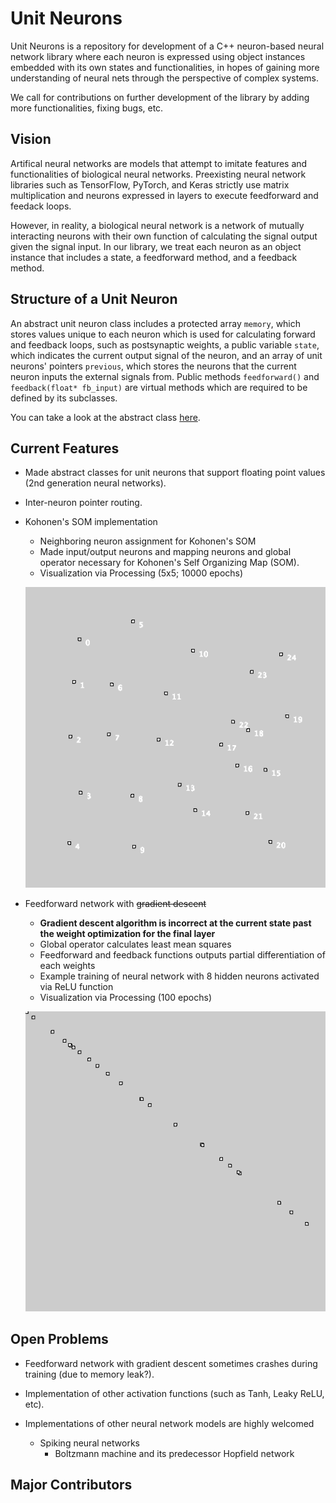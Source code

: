 # Unit Neurons
Unit Neurons is a repository for development of a C++ neuron-based neural network library 
where each neuron is expressed using object instances embedded with its own states and functionalities, 
in hopes of gaining more understanding of neural nets through the perspective of complex systems.

We call for contributions on further development of the library by adding more functionalities, fixing bugs, etc.

## Vision
Artifical neural networks are models that attempt to imitate features and functionalities of biological 
neural networks. Preexisting neural network libraries such as TensorFlow, PyTorch, and Keras strictly use 
matrix multiplication and neurons expressed in layers to execute feedforward and feedack loops.

However, in reality, a biological neural network is a network of mutually interacting neurons with their own function 
of calculating the signal output given the signal input. In our library, we treat each neuron as an object instance 
that includes a state, a feedforward method, and a feedback method.

## Structure of a Unit Neuron
An abstract unit neuron class includes a protected array `memory`, which stores values unique to each neuron which is 
used for calculating forward and feedback loops, such as postsynaptic weights, a public variable `state`, which 
indicates the current output signal of the neuron, and an array of unit neurons' pointers `previous`, which stores 
the neurons that the current neuron inputs the external signals from. Public methods `feedforward()` and 
`feedback(float* fb_input)` are virtual methods which are required to be defined by its subclasses.

You can take a look at the abstract class 
[here](https://github.com/johnlime/unit_neurons/blob/master/Unit%20Neurons/unit_neuron.hpp).

## Current Features
- Made abstract classes for unit neurons that support floating point values (2nd generation neural networks).
- Inter-neuron pointer routing.
- Kohonen's SOM implementation
  - Neighboring neuron assignment for Kohonen's SOM
  - Made input/output neurons and mapping neurons and global operator necessary for Kohonen's Self Organizing Map (SOM).
  - Visualization via Processing (5x5; 10000 epochs)
  
  ![Example KSOM output](Processing%20Visualization/kohonen_som_trained/ksom_5x5_10000epoch.png)
  
- Feedforward network with ~~gradient descent~~
  - **Gradient descent algorithm is incorrect at the current state past the weight optimization for the final layer**
  - Global operator calculates least mean squares
  - Feedforward and feedback functions outputs partial differentiation of each weights
  - Example training of neural network with 8 hidden neurons activated via ReLU function
  - Visualization via Processing (100 epochs)
  
  ![Example GD output](Processing%20Visualization/gradient_descent_sine/gd_8_100epoch.png)

## Open Problems
- Feedforward network with gradient descent sometimes crashes during training (due to memory leak?).
- Implementation of other activation functions (such as Tanh, Leaky ReLU, etc).

- Implementations of other neural network models are highly welcomed
  - Spiking neural networks
    - Boltzmann machine and its predecessor Hopfield network
    
## Major Contributors
